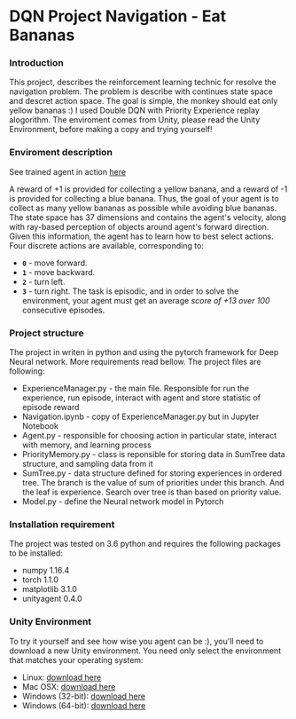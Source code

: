 [image1]: https://user-images.githubusercontent.com/10624937/42135619-d90f2f28-7d12-11e8-8823-82b970a54d7e.gif "Trained Agent"
[myagent]: http://www.youtube.com/watch?v=liwftuF-CC4
# DQN Project Navigation - Eat Bananas 
### Introduction
This project, describes the reinforcement learning technic for resolve the navigation problem. 
The problem is describe with continues state space and descret action space.
The goal is simple, the monkey should eat only yellow bananas :) 
I used Double DQN with Priority Experience replay alogorithm.
The enviroment comes from Unity, please read the Unity Environment, before making a copy and trying yourself!
### Enviroment description
See trained agent in action [here](http://www.youtube.com/watch?v=liwftuF-CC4)

A reward of +1 is provided for collecting a yellow banana, and a reward of -1 is provided for collecting a blue banana.  Thus, the goal of your agent is to collect as many yellow bananas as possible while avoiding blue bananas.  
The state space has 37 dimensions and contains the agent's velocity, along with ray-based perception of objects around agent's forward direction.  Given this information, the agent has to learn how to best select actions.  Four discrete actions are available, corresponding to:
- **`0`** - move forward.
- **`1`** - move backward.
- **`2`** - turn left.
- **`3`** - turn right.
The task is episodic, and in order to solve the environment, your agent must get an average *score of +13 over 100* consecutive episodes.

### Project structure
The project in writen in python and using the pytorch framework for Deep Neural network. More requirements read bellow.
The project files are following:
- ExperienceManager.py - the main file.  Responsible for run the experience, run episode, interact with agent and store statistic of episode reward 
- Navigation.ipynb - copy of ExperienceManager.py but in Jupyter Notebook
- Agent.py - responsible for choosing action in particular state, interact with memory, and learning process             
- PriorityMemory.py - class is reponsible for storing data in SumTree data structure, and sampling  data from it
- SumTree.py - data structure defined for storing experiences in ordered tree. The branch is the value of sum of priorities under this branch. And the leaf is experience. Search over tree is than based on priority value.
- Model.py - define the Neural network model in Pytorch

### Installation requirement
The project was tested on 3.6 python and requires the following packages to be installed:
- numpy 1.16.4
- torch 1.1.0
- matplotlib 3.1.0
- unityagent 0.4.0

### Unity Environment
To try it yourself and see how wise you agent can be :), you'll need to download a new Unity environment.
You need only select the environment that matches your operating system:

* Linux: [download here](https://s3-us-west-1.amazonaws.com/udacity-drlnd/P1/Banana/VisualBanana_Linux.zip)
* Mac OSX: [download here](https://s3-us-west-1.amazonaws.com/udacity-drlnd/P1/Banana/VisualBanana.app.zip)
* Windows (32-bit): [download here](https://s3-us-west-1.amazonaws.com/udacity-drlnd/P1/Banana/VisualBanana_Windows_x86.zip)
* Windows (64-bit): [download here](https://s3-us-west-1.amazonaws.com/udacity-drlnd/P1/Banana/VisualBanana_Windows_x86_64.zip)

